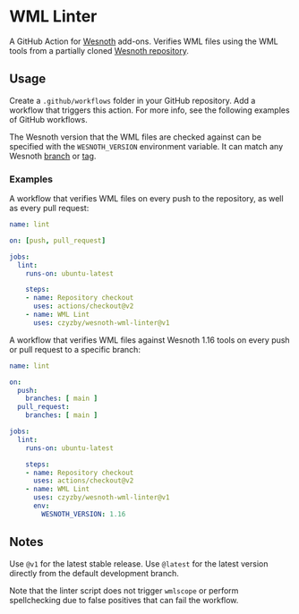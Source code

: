 # WML Linter

A GitHub Action for [Wesnoth](https://www.wesnoth.org/) add-ons.
Verifies WML files using the WML tools from a partially cloned
[Wesnoth repository](https://github.com/wesnoth/wesnoth).

## Usage

Create a `.github/workflows` folder in your GitHub repository.
Add a workflow that triggers this action. For more info, see
the following examples of GitHub workflows.

The Wesnoth version that the WML files are checked against can
be specified with the `WESNOTH_VERSION` environment variable.
It can match any Wesnoth [branch](https://github.com/wesnoth/wesnoth/branches)
or [tag](https://github.com/wesnoth/wesnoth/tags).

### Examples

A workflow that verifies WML files on every push to the repository,
as well as every pull request:

```yaml
name: lint

on: [push, pull_request]

jobs:
  lint:
    runs-on: ubuntu-latest

    steps:
    - name: Repository checkout
      uses: actions/checkout@v2
    - name: WML Lint
      uses: czyzby/wesnoth-wml-linter@v1
```

A workflow that verifies WML files against Wesnoth 1.16 tools
on every push or pull request to a specific branch:

```yaml
name: lint

on:
  push:
    branches: [ main ]
  pull_request:
    branches: [ main ]

jobs:
  lint:
    runs-on: ubuntu-latest

    steps:
    - name: Repository checkout
      uses: actions/checkout@v2
    - name: WML Lint
      uses: czyzby/wesnoth-wml-linter@v1
      env:
        WESNOTH_VERSION: 1.16
```

## Notes

Use `@v1` for the latest stable release. Use `@latest` for the latest
version directly from the default development branch.

Note that the linter script does not trigger `wmlscope` or perform
spellchecking due to false positives that can fail the workflow.
